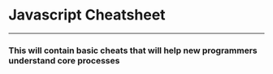 # Javascript Cheatsheet 
---
### This will contain basic cheats that will help new programmers understand core processes
